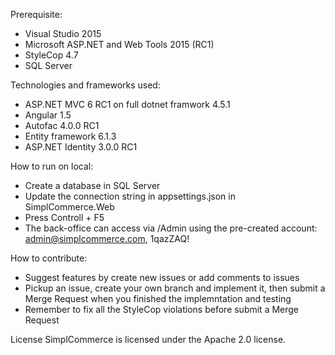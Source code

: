 ﻿Prerequisite:
- Visual Studio 2015 
- Microsoft ASP.NET and Web Tools 2015 (RC1)
- StyleCop 4.7
- SQL Server

Technologies and frameworks used:
- ASP.NET MVC 6 RC1 on full dotnet framwork 4.5.1
- Angular 1.5
- Autofac 4.0.0 RC1
- Entity framework 6.1.3
- ASP.NET Identity 3.0.0 RC1

How to run on local:
- Create a database in SQL Server
- Update the connection string in appsettings.json in SimplCommerce.Web
- Press Controll + F5
- The back-office can access via /Admin using the pre-created account: admin@simplcommerce.com, 1qazZAQ!

How to contribute:
- Suggest features by create new issues or add comments to issues
- Pickup an issue, create your own branch and implement it, then submit a Merge Request when you finished the implemntation and testing
- Remember to fix all the StyleCop violations before submit a Merge Request

License
SimplCommerce is licensed under the Apache 2.0 license.
